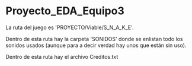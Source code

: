 # Proyecto_EDA_Equipo3
La ruta del juego es 'PROYECTO/Viable/S_N_A_K_E'.

  Dentro de esta ruta hay la carpeta 'SONIDOS' donde se enlistan todo los sonidos usados (aunque para a decir verdad hay unos que están sin uso).

Dentro de esta ruta hay el archivo Creditos.txt
